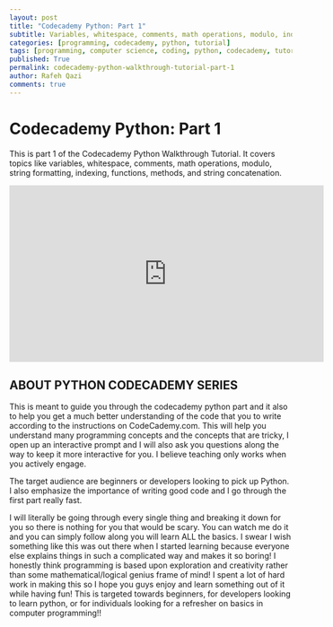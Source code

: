 ```yaml
---
layout: post
title: "Codecademy Python: Part 1"
subtitle: Variables, whitespace, comments, math operations, modulo, indexing, and much more!
categories: [programming, codecademy, python, tutorial]
tags: [programming, computer science, coding, python, codecademy, tutorial, walkthrough, part1]
published: True
permalink: codecademy-python-walkthrough-tutorial-part-1
author: Rafeh Qazi
comments: true
---
```


# Codecademy Python: Part 1
This is part 1 of the Codecademy Python Walkthrough Tutorial. It covers topics like variables, whitespace, comments, math operations, modulo, string formatting, indexing, functions, methods, and string concatenation.
<iframe width="560" height="315" src="https://www.youtube.com/embed/2dmBp5RydwE" frameborder="0" allowfullscreen></iframe>

## ABOUT PYTHON CODECADEMY SERIES
This is meant to guide you through the codecademy python part and it also to help you get a much better understanding of the code that you to write according to the instructions on CodeCademy.com. This will help you understand many programming concepts and the concepts that are tricky, I open up an interactive prompt and I will also ask you questions along the way to keep it more interactive for you. I believe teaching only works when you actively engage. 

The target audience are beginners or developers looking to pick up Python. I also emphasize the importance of writing good code and I go through the first part really fast.

I will literally be going through every single thing and breaking it down for you so there is nothing for you that would be scary. You can watch me do it and you can simply follow along you will learn ALL the basics. I swear I wish something like this was out there when I started learning because everyone else explains things in such a complicated way and makes it so boring! I honestly think programming is based upon exploration and creativity rather than some mathematical/logical genius frame of mind! I spent a lot of hard work in making this so I hope you guys enjoy and learn something out of it while having fun! This is targeted towards beginners, for developers looking to learn python, or for individuals looking for a refresher on basics in computer programming!!